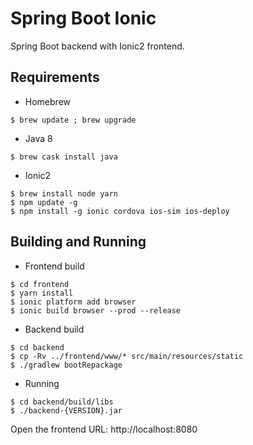 Spring Boot Ionic
=================

Spring Boot backend with Ionic2 frontend.

Requirements
------------

* Homebrew

```
$ brew update ; brew upgrade
```

* Java 8

```
$ brew cask install java
```

* Ionic2

```
$ brew install node yarn
$ npm update -g
$ npm install -g ionic cordova ios-sim ios-deploy
```

Building and Running
--------------------

* Frontend build

```
$ cd frontend
$ yarn install
$ ionic platform add browser
$ ionic build browser --prod --release
```

* Backend build

```
$ cd backend
$ cp -Rv ../frontend/www/* src/main/resources/static
$ ./gradlew bootRepackage
```

* Running

```
$ cd backend/build/libs
$ ./backend-{VERSION}.jar
```

Open the frontend URL: http://localhost:8080
